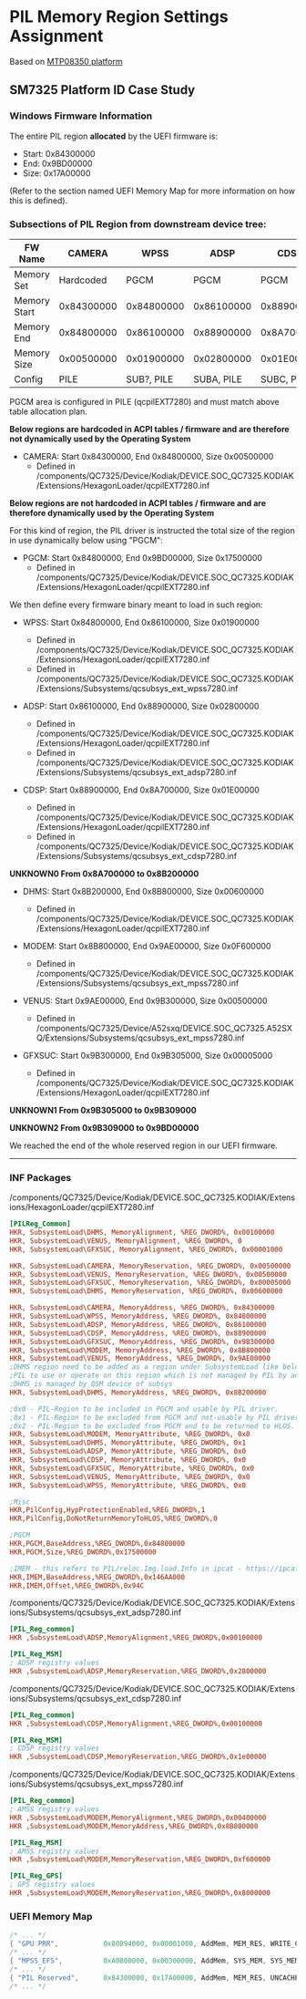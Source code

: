 # PIL Memory Region Settings Assignment

Based on [MTP08350 platform](https://github.com/WOA-Project/windows_silicon_qcom_lahaina/blob/26fe3908e8a651de0498eed797518ca93b2c1420/docs/PIL.md)

## SM7325 Platform ID Case Study

### Windows Firmware Information

The entire PIL region **allocated** by the UEFI firmware is:

- Start: 0x84300000
- End: 0x9BD00000
- Size: 0x17A00000

(Refer to the section named UEFI Memory Map for more information on how this is defined).

### Subsections of PIL Region from downstream device tree:

| FW Name      | CAMERA     | WPSS       | ADSP       | CDSP       | UNKNOWN0   | DHMS       | MODEM      | VENUS      | GFXUC      | UNKNOWN1   | UNKNOWN2   |
|--------------|------------|------------|------------|------------|------------|------------|------------|------------|------------|------------|------------|
| Memory Set   | Hardcoded  | PGCM       | PGCM       | PGCM       | PGCM       | PGCM       | PGCM       | PGCM       | PGCM       | PGCM       | PGCM       |
| Memory Start | 0x84300000 | 0x84800000 | 0x86100000 | 0x88900000 | 0x8A700000 | 0x8B200000 | 0x8B800000 | 0x9AE00000 | 0x9B300000 | 0x9B305000 | 0x9B309000 |
| Memory End   | 0x84800000 | 0x86100000 | 0x88900000 | 0x8A700000 | 0x8B200000 | 0x8B800000 | 0x9AE00000 | 0x9B300000 | 0x9B305000 | 0x9B309000 | 0x9BD00000 |
| Memory Size  | 0x00500000 | 0x01900000 | 0x02800000 | 0x01E00000 | 0x00B00000 | 0x00600000 | 0x0F600000 | 0x00500000 | 0x00005000 | 0x00004000 | 0x009F7000 |
| Config       | PILE       | SUB?, PILE | SUBA, PILE | SUBC, PILE |            | PILE       | SUBM       | PILE       | PILE       |    	 |            |

PGCM area is configured in PILE (qcpilEXT7280) and must match above table allocation plan.

**Below regions are hardcoded in ACPI tables / firmware and are therefore not dynamically used by the Operating System**

- CAMERA: Start 0x84300000, End 0x84800000, Size 0x00500000
	- Defined in /components/QC7325/Device/Kodiak/DEVICE.SOC_QC7325.KODIAK/Extensions/HexagonLoader/qcpilEXT7280.inf

**Below regions are not hardcoded in ACPI tables / firmware and are therefore dynamically used by the Operating System**

For this kind of region, the PIL driver is instructed the total size of the region in use dynamically below using "PGCM":

- PGCM:	  Start 0x84800000, End 0x9BD00000, Size 0x17500000
  - Defined in /components/QC7325/Device/Kodiak/DEVICE.SOC_QC7325.KODIAK/Extensions/HexagonLoader/qcpilEXT7280.inf

We then define every firmware binary meant to load in such region:

- WPSS:   Start 0x84800000, End 0x86100000, Size 0x01900000
  - Defined in /components/QC7325/Device/Kodiak/DEVICE.SOC_QC7325.KODIAK/Extensions/HexagonLoader/qcpilEXT7280.inf
  - Defined in /components/QC7325/Device/Kodiak/DEVICE.SOC_QC7325.KODIAK/Extensions/Subsystems/qcsubsys_ext_wpss7280.inf

- ADSP:   Start 0x86100000, End 0x88900000, Size 0x02800000
  - Defined in /components/QC7325/Device/Kodiak/DEVICE.SOC_QC7325.KODIAK/Extensions/HexagonLoader/qcpilEXT7280.inf
  - Defined in /components/QC7325/Device/Kodiak/DEVICE.SOC_QC7325.KODIAK/Extensions/Subsystems/qcsubsys_ext_adsp7280.inf

- CDSP:   Start 0x88900000, End 0x8A700000, Size 0x01E00000
	- Defined in /components/QC7325/Device/Kodiak/DEVICE.SOC_QC7325.KODIAK/Extensions/HexagonLoader/qcpilEXT7280.inf
	- Defined in /components/QC7325/Device/Kodiak/DEVICE.SOC_QC7325.KODIAK/Extensions/Subsystems/qcsubsys_ext_cdsp7280.inf

**UNKNOWN0 From 0x8A700000 to 0x8B200000**

- DHMS:   Start 0x8B200000, End 0x8B800000, Size 0x00600000
	- Defined in /components/QC7325/Device/Kodiak/DEVICE.SOC_QC7325.KODIAK/Extensions/HexagonLoader/qcpilEXT7280.inf

- MODEM:  Start 0x8B800000, End 0x9AE00000, Size 0x0F600000
	- Defined in /components/QC7325/Device/Kodiak/DEVICE.SOC_QC7325.KODIAK/Extensions/Subsystems/qcsubsys_ext_mpss7280.inf

- VENUS:  Start 0x9AE00000, End 0x9B300000, Size 0x00500000
  - Defined in /components/QC7325/Device/A52sxq/DEVICE.SOC_QC7325.A52SXQ/Extensions/Subsystems/qcsubsys_ext_mpss7280.inf

- GFXSUC: Start 0x9B300000, End 0x9B305000, Size 0x00005000
   - Defined in /components/QC7325/Device/Kodiak/DEVICE.SOC_QC7325.KODIAK/Extensions/HexagonLoader/qcpilEXT7280.inf

**UNKNOWN1 From 0x9B305000 to 0x9B309000**

**UNKNOWN2 From 0x9B309000 to 0x9BD00000**

We reached the end of the whole reserved region in our UEFI firmware.

---

### INF Packages

/components/QC7325/Device/Kodiak/DEVICE.SOC_QC7325.KODIAK/Extensions/HexagonLoader/qcpilEXT7280.inf

```ini
[PILReg_Common]
HKR, SubsystemLoad\DHMS, MemoryAlignment, %REG_DWORD%, 0x00100000
HKR, SubsystemLoad\VENUS, MemoryAlignment, %REG_DWORD%, 0
HKR, SubsystemLoad\GFXSUC, MemoryAlignment, %REG_DWORD%, 0x00001000

HKR, SubsystemLoad\CAMERA, MemoryReservation, %REG_DWORD%, 0x00500000
HKR, SubsystemLoad\VENUS, MemoryReservation, %REG_DWORD%, 0x00500000
HKR, SubsystemLoad\GFXSUC, MemoryReservation, %REG_DWORD%, 0x00005000
HKR, SubsystemLoad\DHMS, MemoryReservation, %REG_DWORD%, 0x00600000

HKR, SubsystemLoad\CAMERA, MemoryAddress, %REG_DWORD%, 0x84300000
HKR, SubsystemLoad\WPSS, MemoryAddress, %REG_DWORD%, 0x84800000
HKR, SubsystemLoad\ADSP, MemoryAddress, %REG_DWORD%, 0x86100000
HKR, SubsystemLoad\CDSP, MemoryAddress, %REG_DWORD%, 0x88900000
HKR, SubsystemLoad\GFXSUC, MemoryAddress, %REG_DWORD%, 0x9B300000
HKR, SubsystemLoad\MODEM, MemoryAddress, %REG_DWORD%, 0x8B800000
HKR, SubsystemLoad\VENUS, MemoryAddress, %REG_DWORD%, 0x9AE00000
;DHMS region need to be added as a region under SubsystemLoad like below as we do not want 
;PIL to use or operate on this region which is not managed by PIL by any means.
;DHMS is managed by QSM device of subsys
HKR, SubsystemLoad\DHMS, MemoryAddress, %REG_DWORD%, 0x8B200000

;0x0 - PIL-Region to be included in PGCM and usable by PIL driver.
;0x1 - PIL-Region to be excluded from PGCM and not-usable by PIL driver.
;0x2 - PIL-Region to be excluded from PGCM and to be returned to HLOS.
HKR, SubsystemLoad\MODEM, MemoryAttribute, %REG_DWORD%, 0x0
HKR, SubsystemLoad\DHMS, MemoryAttribute, %REG_DWORD%, 0x1
HKR, SubsystemLoad\ADSP, MemoryAttribute, %REG_DWORD%, 0x0
HKR, SubsystemLoad\CDSP, MemoryAttribute, %REG_DWORD%, 0x0
HKR, SubsystemLoad\GFXSUC, MemoryAttribute, %REG_DWORD%, 0x0
HKR, SubsystemLoad\VENUS, MemoryAttribute, %REG_DWORD%, 0x0
HKR, SubsystemLoad\WPSS, MemoryAttribute, %REG_DWORD%, 0x0

;Misc
HKR,PilConfig,HypProtectionEnabled,%REG_DWORD%,1
HKR,PilConfig,DoNotReturnMemoryToHLOS,%REG_DWORD%,0

;PGCM
HKR,PGCM,BaseAddress,%REG_DWORD%,0x84800000
HKR,PGCM,Size,%REG_DWORD%,0x17500000

;IMEM - this refers to PIL/reloc.Img.load.Info in ipcat - https://ipcatalog.qualcomm.com/memmap/chip/379/map/1217/version/7307/block/7971925
HKR,IMEM,BaseAddress,%REG_DWORD%,0x146AA000
HKR,IMEM,Offset,%REG_DWORD%,0x94C
```


/components/QC7325/Device/Kodiak/DEVICE.SOC_QC7325.KODIAK/Extensions/Subsystems/qcsubsys_ext_adsp7280.inf

```ini
[PIL_Reg_common]
HKR ,SubsystemLoad\ADSP,MemoryAlignment,%REG_DWORD%,0x00100000

[PIL_Reg_MSM]
; ADSP registry values
HKR ,SubsystemLoad\ADSP,MemoryReservation,%REG_DWORD%,0x2800000
```

/components/QC7325/Device/Kodiak/DEVICE.SOC_QC7325.KODIAK/Extensions/Subsystems/qcsubsys_ext_cdsp7280.inf

```ini
[PIL_Reg_common]
HKR ,SubsystemLoad\CDSP,MemoryAlignment,%REG_DWORD%,0x00100000

[PIL_Reg_MSM]
; CDSP registry values
HKR ,SubsystemLoad\CDSP,MemoryReservation,%REG_DWORD%,0x1e00000
```

/components/QC7325/Device/Kodiak/DEVICE.SOC_QC7325.KODIAK/Extensions/Subsystems/qcsubsys_ext_mpss7280.inf

```ini
[PIL_Reg_common]
; AMSS registry values
HKR ,SubsystemLoad\MODEM,MemoryAlignment,%REG_DWORD%,0x00400000
HKR ,SubsystemLoad\MODEM,MemoryAddress,%REG_DWORD%,0x8B800000

[PIL_Reg_MSM]
; AMSS registry values
HKR ,SubsystemLoad\MODEM,MemoryReservation,%REG_DWORD%,0xf600000

[PIL_Reg_GPS]
; GPS registry values
HKR ,SubsystemLoad\MODEM,MemoryReservation,%REG_DWORD%,0x8000000
```


### UEFI Memory Map

```c
/* ... */
{ "GPU PRR",           0x80894000, 0x00001000, AddMem, MEM_RES, WRITE_COMBINEABLE, Reserv, UNCACHED_UNBUFFERED_XN },
/* ... */
{ "MPSS_EFS",          0xA0800000, 0x00300000, AddMem, SYS_MEM, SYS_MEM_CAP, Reserv, UNCACHED_UNBUFFERED_XN },
/* ... */
{ "PIL Reserved",      0x84300000, 0x17A00000, AddMem, MEM_RES, UNCACHEABLE, Reserv, UNCACHED_UNBUFFERED_XN },
/* ... */
```
